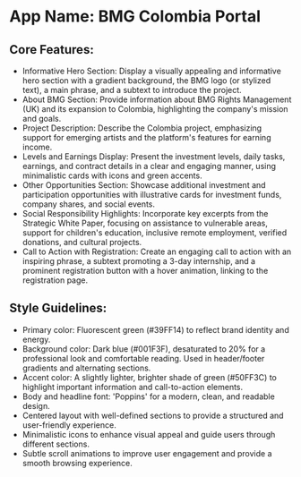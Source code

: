 # **App Name**: BMG Colombia Portal

## Core Features:

- Informative Hero Section: Display a visually appealing and informative hero section with a gradient background, the BMG logo (or stylized text), a main phrase, and a subtext to introduce the project.
- About BMG Section: Provide information about BMG Rights Management (UK) and its expansion to Colombia, highlighting the company's mission and goals.
- Project Description: Describe the Colombia project, emphasizing support for emerging artists and the platform's features for earning income.
- Levels and Earnings Display: Present the investment levels, daily tasks, earnings, and contract details in a clear and engaging manner, using minimalistic cards with icons and green accents.
- Other Opportunities Section: Showcase additional investment and participation opportunities with illustrative cards for investment funds, company shares, and social events.
- Social Responsibility Highlights: Incorporate key excerpts from the Strategic White Paper, focusing on assistance to vulnerable areas, support for children's education, inclusive remote employment, verified donations, and cultural projects.
- Call to Action with Registration: Create an engaging call to action with an inspiring phrase, a subtext promoting a 3-day internship, and a prominent registration button with a hover animation, linking to the registration page.

## Style Guidelines:

- Primary color: Fluorescent green (#39FF14) to reflect brand identity and energy.
- Background color: Dark blue (#001F3F), desaturated to 20% for a professional look and comfortable reading. Used in header/footer gradients and alternating sections.
- Accent color: A slightly lighter, brighter shade of green (#50FF3C) to highlight important information and call-to-action elements.
- Body and headline font: 'Poppins' for a modern, clean, and readable design.
- Centered layout with well-defined sections to provide a structured and user-friendly experience.
- Minimalistic icons to enhance visual appeal and guide users through different sections.
- Subtle scroll animations to improve user engagement and provide a smooth browsing experience.